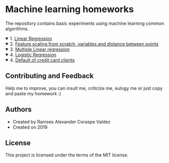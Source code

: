 # Machine learning homeworks
The repository contains basic experiments using machine learning common algorithms.
<details open>   
<summary> 1. <a href="https://wittline.github.io/MachineLearning/Linear%20Regression/Pages/Linear_regression.html">Linear Regression</a></summary>
   
</details>

<details open>   
<summary> 2. <a href="https://wittline.github.io/MachineLearning/Feature%20scaling/Pages/feature_scaling.html">Feature scaling from scratch, variables and distance between points</a></summary>
   
</details>

<details open>   
<summary> 3. <a href="https://wittline.github.io/MachineLearning/Multiple%20linear%20regression/Pages/Multiple_linear_regression.html">Multiple Linear regression</a></summary>
   
</details>

<details open>   
<summary> 4. <a href="https://wittline.github.io/MachineLearning/Logistic%20Regression/Pages/Logistic_Regression.html">Logistic Regression</a></summary>   
   
</details>

<details open>   
<summary> 4. <a href="https://wittline.github.io/MachineLearning/Default%20of%20credit%20card%20clients/Pages/Default_of_credit_card_clients.html">Default of credit card clients</a></summary>       
   
</details>


## Contributing and Feedback
Help me to improve, you can insult me, criticize me, eulogy me or just copy and paste my homework :)

## Authors
- Created by Ramses Alexander Coraspe Valdez
- Created on 2019

## License
This project is licensed under the terms of the MIT license.
